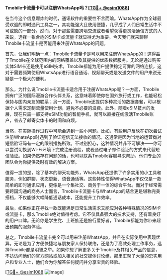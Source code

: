 **Tmobile卡流量卡可以注册WhatsApp吗？[[TG💪+ @esim1088](https://t.me/s/esim1088)]**

在当今这个信息爆炸的时代，通讯软件的重要性不言而喻。WhatsApp作为全球最受欢迎的即时通讯工具之一，其功能强大且使用便捷，几乎成了人们日常生活中不可或缺的一部分。然而，对于那些需要跨境交流或者希望获得更灵活通信方式的人来说，选择一张合适的SIM卡或流量卡就显得尤为重要。今天我们就来聊聊Tmobile卡流量卡是否能用来注册WhatsApp的问题。

首先，让我们明确一点：Tmobile卡流量卡是可以用来注册WhatsApp的！这得益于Tmobile在全球范围内的网络覆盖以及其提供的优质数据服务。无论是通过购买实体SIM卡还是使用eSIM技术，Tmobile都能为用户提供稳定可靠的网络连接，这对于需要频繁使用WhatsApp进行语音通话、视频聊天或是发送文件的用户来说无疑是一个极大的便利。

那么，为什么说Tmobile卡流量卡适合用于注册WhatsApp呢？一方面，Tmobile拥有广泛的国际漫游合作伙伴关系，这意味着即使你在国外旅行或工作，也能轻松保持与国内亲友的联系；另一方面，Tmobile还提供多种灵活的数据套餐，可以根据个人需求定制流量使用计划，避免不必要的浪费。此外，随着eSIM技术的发展，现在只需一部支持eSIM功能的智能手机，就可以直接在线激活Tmobile账户，省去了邮寄实体卡的时间和麻烦。

当然，在实际操作过程中可能会遇到一些小问题。比如，有些用户反映在初次尝试注册WhatsApp时遇到了验证短信无法接收的情况。这通常是因为当地的运营商对短信验证码有一定的限制措施所致。不过别担心，这种情况并非不可解决——你可以尝试切换到Wi-Fi环境下完成注册流程，或者通过电子邮件验证的方式来代替短信验证。如果仍然存在问题的话，也可以联系Tmobile客服寻求帮助，他们专业的团队会为你提供及时有效的解决方案。

值得一提的是，除了基本的聊天功能外，WhatsApp还提供了许多实用的小工具和服务，例如群聊、状态更新、语音通话等。这些特性使得WhatsApp不仅仅是一款简单的即时通讯应用，更像是一个集社交、商务于一体的综合平台。而对于经常需要跨国沟通的商务人士而言，Tmobile卡流量卡与WhatsApp的结合更是堪称完美搭档，不仅能够大幅降低通话成本，还能提升工作效率。

最后，如果你正在寻找一款既能满足日常生活需求又能应对各种特殊情况的SIM卡或流量卡，那么Tmobile绝对值得考虑。它不仅具备强大的技术支持，还有着良好的用户口碑。无论你是学生党、上班族还是旅行爱好者，Tmobile都能为你带来超出预期的服务体验。

总之，Tmobile卡流量卡完全可以用来注册WhatsApp，并且在实际使用中表现优异。无论是为了方便快捷地与朋友家人保持联络，还是为了高效处理工作事务，选择Tmobile都是明智之举。如果你想了解更多关于Tmobile及其相关产品的信息，不妨访问他们的官方网站或加入相关的社交媒体讨论组，那里汇聚了大量的忠实用户和专业人士，他们会为你解答任何疑问并分享宝贵的经验。

[[TG💪+ @esim1088](https://t.me/s/esim1088) ![Image](https://i.postimg.cc/4NQfJmqS/Snipaste-2025-05-13-00-14-12.png)]